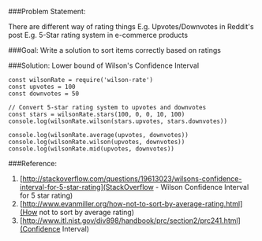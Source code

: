 
###Problem Statement:

There are different way of rating things
E.g. Upvotes/Downvotes in Reddit's post
E.g. 5-Star rating system in e-commerce products

###Goal:
Write a solution to sort items correctly based on ratings

###Solution:
Lower bound of Wilson's Confidence Interval

```
const wilsonRate = require('wilson-rate')
const upvotes = 100
const downvotes = 50

// Convert 5-star rating system to upvotes and downvotes
const stars = wilsonRate.stars(100, 0, 0, 10, 100)
console.log(wilsonRate.wilson(stars.upvotes, stars.downvotes))

console.log(wilsonRate.average(upvotes, downvotes))
console.log(wilsonRate.wilson(upvotes, downvotes))
console.log(wilsonRate.mid(upvotes, downvotes))
```

###Reference:

1. [http://stackoverflow.com/questions/19613023/wilsons-confidence-interval-for-5-star-rating](StackOverflow - Wilson Confidence Interval for 5 star rating)
2. [http://www.evanmiller.org/how-not-to-sort-by-average-rating.html](How not to sort by average rating)
3. [http://www.itl.nist.gov/div898/handbook/prc/section2/prc241.html](Confidence Interval)


